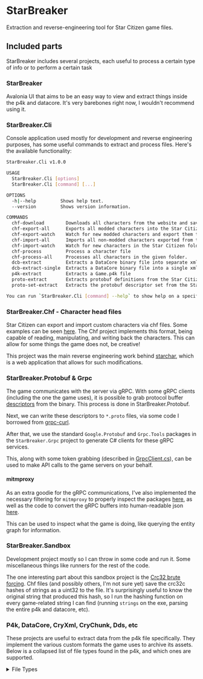 # StarBreaker

Extraction and reverse-engineering tool for Star Citizen game files.

## Included parts

StarBreaker includes several projects, each useful to process a certain type of info or to perform a certain task

### StarBreaker
Avalonia UI that aims to be an easy way to view and extract things inside the p4k and datacore. It's very barebones right now, I wouldn't recommend using it.

### StarBreaker.Cli

Console application used mostly for development and reverse engineering purposes, has some useful commands to extract and process files. Here's the available functionality:
```sh
StarBreaker.Cli v1.0.0

USAGE
  StarBreaker.Cli [options]
  StarBreaker.Cli [command] [...]

OPTIONS
  -h|--help         Shows help text.
  --version         Shows version information.

COMMANDS
  chf-download        Downloads all characters from the website and saves them to the website characters folder.
  chf-export-all      Exports all modded characters into the Star Citizen folder.
  chf-export-watch    Watch for new modded characters and export them to the star citizen folder.
  chf-import-all      Imports all non-modded characters exported from the game into our local characters folder.
  chf-import-watch    Watch for new characters in the Star Citizen folder and import them.
  chf-process         Process a character file
  chf-process-all     Processes all characters in the given folder.
  dcb-extract         Extracts a DataCore binary file into separate xml files
  dcb-extract-single  Extracts a DataCore binary file into a single xml
  p4k-extract         Extracts a Game.p4k file
  proto-extract       Extracts protobuf definitions from the Star Citizen executable.
  proto-set-extract   Extracts the protobuf descriptor set from the Star Citizen executable.

You can run `StarBreaker.Cli [command] --help` to show help on a specific command.
```
### StarBreaker.Chf - Character head files
Star Citizen can export and import custom characters via chf files. Some examples can be seen [here](https://www.star-citizen-characters.com/). The Chf project implements this format, being capable of reading, manipulating, and writing back the characters. This can allow for some things the game does not, be creative!

This project was the main reverse engineering work behind [starchar](https://github.com/diogotr7/starchar), which is a web application that allows for such modifications.

### StarBreaker.Protobuf & Grpc
The game communicates with the server via gRPC. With some gRPC clients (including the one the game uses), it is possible to grab protocol buffer [descriptors](https://protobuf.dev/reference/java/api-docs/com/google/protobuf/Descriptors.html) from the binary. This process is done in StarBreaker.Protobuf.

Next, we can write these descriptors to `*.proto` files, via some code I borrowed from [grpc-curl](https://github.com/xoofx/grpc-curl).

After that, we use the standard `Google.Protobuf` and `Grpc.Tools` packages in the `StarBreaker.Grpc` project to generate C# clients for these gRPC services.

This, along with some token grabbing (described in [GrpcClient.cs](src/StarBreaker.Protobuf/GrpcClient.cs)), can be used to make API calls to the game servers on your behalf.

#### mitmproxy
As an extra goodie for the gRPC communications, I've also implemented the necessary filtering for `mitmproxy` to properly inspect the packages [here](scripts/mitm.ps1), as well as the code to convert the gRPC buffers into human-readable json [here](src/StarBreaker.Protobuf/ReadAllBuffers.cs).

This can be used to inspect what the game is doing, like querying the entity graph for information.

### StarBreaker.Sandbox

Development project mostly so I can throw in some code and run it. Some miscellaneous things like runners for the rest of the code.

The one interesting part about this sandbox project is the [Crc32 brute forcing](src/StarBreaker.Sandbox/StringCrc32c.cs). Chf files (and possibly others, I'm not sure yet) save the crc32c hashes of strings as a uint32 to the file. It's surprisingly useful to know the original string that produced this hash, so I run the hashing function on every game-related string I can find (running `strings` on the exe, parsing the entire p4k and datacore, etc).

### P4k, DataCore, CryXml, CryChunk, Dds, etc
These projects are useful to extract data from the p4k file specifically. They implement the various custom formats the game uses to archive its assets. Below is a collapsed list of file types found in the p4k, and which ones are supported.

<details>

<summary>File Types</summary>

All of these files can be found when extracting Data.p4k from Star Citizen.
Some are common formats and immediately usable, other require conversion, and some are unknown.

### Usable

Files with these extensions can be opened with a program or converted to a more common format.
Some of them require specific parsing, which I've already done.

- dbc = StarBreaker.DataCore
- p4k = StarBreaker.P4k
- xml = StarBreaker.CryXmlB
- cfg = plain text, configuration
- chf = character head file, https://github.com/diogotr7/StarCitizenChf
- dpl = plaintext, json-ish. only one file. depletion?
- eco = plaintext, json-ish. planettech related. ecology?
- dds = texture, openable by many programs
- gfx = flash, use https://ruffle.rs/
- swf = flash, use https://ruffle.rs/
- ini  = plaintext, i18n
- json
- meshsetup = plain xml
- opr = plain json, object preset
- pak = zip file
- png = image
- svg
- ttf
- txt
- xml, sometimes
- bk2 = bink video
- bnk = wwise audio bank
- ogg = audio, openable by many programs
- obj = wavefront obj, 3d model
- usm = https://github.com/Rikux3/UsmToolkit
- wem = wwise audio

### CryXMLB

These files are CryXmlB files, which we can convert to regular xml.

- adb
- animevents
- bspace
- cdf
- cga
- chrparams
- comb
- mtl
- veg
- xml, sometimes

### CrChf

see cgf-converter, TODO.

- cga
- cgam
- cgf
- cgfm
- cigvoxel
- cigvoxelheader
- dst
- soc

### IVO

see cgf-converter, TODO.

- aim
- caf
- chr
- dba
- img
- skin
- skinm

### TODO / Unknown

Investigation needed. most of these are not obvious, not common, and probably not even very interesting (except socpak of course).

- cax = CAXCACHE, very uncommon
- dat = probably just misc data, might have to read header
- dna = DNA v1.6 signature, very interesting
- lut = only one file with header SKYL
- pso = directx pipeline state object?
- r16 = raw 16-bit ints? no clue. heightmaps or something?
- r8 = raw 8-bit ints? no clue. heightmaps or something?
- raw = no clue. from the path it seems to be planet texture related somehow
- RigLogic = RIG V1.9 signature. animation related?
- socpak - server object container pak. zip file. explore me
- vvg = vehicle voxel ?? sig 0xC? 0xBA 0xFE 0xCA | some of these are CrCh
- topology = unknown. medical gown. starcloth? no signature

</details>
